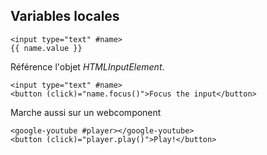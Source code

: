 ## Variables locales

    <input type="text" #name>
    {{ name.value }}
    
Référence l'objet *HTMLInputElement*.

    <input type="text" #name>
    <button (click)="name.focus()">Focus the input</button>

Marche aussi sur un webcomponent

    <google-youtube #player></google-youtube>
    <button (click)="player.play()">Play!</button>
